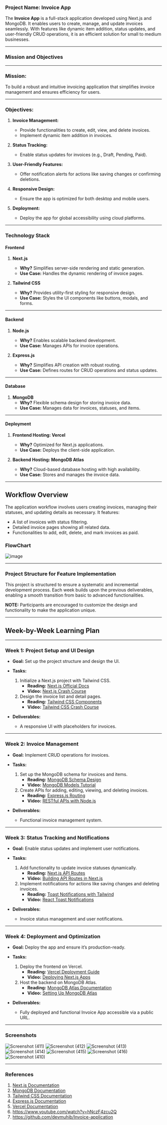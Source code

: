 ### **Project Name: Invoice App**

The **Invoice App** is a full-stack application developed using Next.js and MongoDB. It enables users to create, manage, and update invoices seamlessly. With features like dynamic item addition, status updates, and user-friendly CRUD operations, it is an efficient solution for small to medium businesses.

---

### **Mission and Objectives**

---

### **Mission:**
To build a robust and intuitive invoicing application that simplifies invoice management and ensures efficiency for users.

---

### **Objectives:**
1. **Invoice Management:**
   - Provide functionalities to create, edit, view, and delete invoices.
   - Implement dynamic item addition in invoices.

2. **Status Tracking:**
   - Enable status updates for invoices (e.g., Draft, Pending, Paid).

3. **User-Friendly Features:**
   - Offer notification alerts for actions like saving changes or confirming deletions.

4. **Responsive Design:**
   - Ensure the app is optimized for both desktop and mobile users.

5. **Deployment:**
   - Deploy the app for global accessibility using cloud platforms.

---

### **Technology Stack**

#### **Frontend**
1. **Next.js**
   - **Why?** Simplifies server-side rendering and static generation.
   - **Use Case:** Handles the dynamic rendering of invoice pages.

2. **Tailwind CSS**
   - **Why?** Provides utility-first styling for responsive design.
   - **Use Case:** Styles the UI components like buttons, modals, and forms.

---

#### **Backend**
1. **Node.js**
   - **Why?** Enables scalable backend development.
   - **Use Case:** Manages APIs for invoice operations.

2. **Express.js**
   - **Why?** Simplifies API creation with robust routing.
   - **Use Case:** Defines routes for CRUD operations and status updates.

---

#### **Database**
1. **MongoDB**
   - **Why?** Flexible schema design for storing invoice data.
   - **Use Case:** Manages data for invoices, statuses, and items.

---

#### **Deployment**
1. **Frontend Hosting: Vercel**
   - **Why?** Optimized for Next.js applications.
   - **Use Case:** Deploys the client-side application.

2. **Backend Hosting: MongoDB Atlas**
   - **Why?** Cloud-based database hosting with high availability.
   - **Use Case:** Stores and manages the invoice data.

---

## **Workflow Overview**

The application workflow involves users creating invoices, managing their statuses, and updating details as necessary. It features:
- A list of invoices with status filtering.
- Detailed invoice pages showing all related data.
- Functionalities to add, edit, delete, and mark invoices as paid.

### **FlowChart**
![image](https://github.com/user-attachments/assets/7481efb0-62fa-4368-bbc6-13023c72f451)

---

### **Project Structure for Feature Implementation**

This project is structured to ensure a systematic and incremental development process. Each week builds upon the previous deliverables, enabling a smooth transition from basic to advanced functionalities.

**NOTE:** Participants are encouraged to customize the design and functionality to make the application unique.

---

## **Week-by-Week Learning Plan**

---

### **Week 1: Project Setup and UI Design**
- **Goal:** Set up the project structure and design the UI.
- **Tasks:**
  1. Initialize a Next.js project with Tailwind CSS.
     - **Reading:** [Next.js Official Docs](https://nextjs.org/docs)
     - **Video:** [Next.js Crash Course](https://www.youtube.com/watch?v=mTz0GXj8NN0)
  2. Design the invoice list and detail pages.
     - **Reading:** [Tailwind CSS Components](https://tailwindui.com/components)
     - **Video:** [Tailwind CSS Crash Course](https://www.youtube.com/watch?v=dFgzHOX84xQ)

- **Deliverables:**
  - A responsive UI with placeholders for invoices.

---

### **Week 2: Invoice Management**
- **Goal:** Implement CRUD operations for invoices.
- **Tasks:**
  1. Set up the MongoDB schema for invoices and items.
     - **Reading:** [MongoDB Schema Design](https://mongoosejs.com/docs/guide.html)
     - **Video:** [MongoDB Models Tutorial](https://www.youtube.com/watch?v=DZBGEVgL2eE)
  2. Create APIs for adding, editing, viewing, and deleting invoices.
     - **Reading:** [Express.js Routing](https://expressjs.com/en/guide/routing.html)
     - **Video:** [RESTful APIs with Node.js](https://www.youtube.com/watch?v=pKd0Rpw7O48)

- **Deliverables:**
  - Functional invoice management system.

---

### **Week 3: Status Tracking and Notifications**
- **Goal:** Enable status updates and implement user notifications.
- **Tasks:**
  1. Add functionality to update invoice statuses dynamically.
     - **Reading:** [Next.js API Routes](https://nextjs.org/docs/api-routes/introduction)
     - **Video:** [Building API Routes in Next.js](https://www.youtube.com/watch?v=lATafp15HWA)
  2. Implement notifications for actions like saving changes and deleting invoices.
     - **Reading:** [Toast Notifications with Tailwind](https://tailwindcomponents.com/component/toast-notification)
     - **Video:** [React Toast Notifications](https://www.youtube.com/watch?v=VZ9Bcfz4Dyw)

- **Deliverables:**
  - Invoice status management and user notifications.

---

### **Week 4: Deployment and Optimization**
- **Goal:** Deploy the app and ensure it’s production-ready.
- **Tasks:**
  1. Deploy the frontend on Vercel.
     - **Reading:** [Vercel Deployment Guide](https://vercel.com/docs)
     - **Video:** [Deploying Next.js Apps](https://www.youtube.com/watch?v=EKq2Z3fP3c4)
  2. Host the backend on MongoDB Atlas.
     - **Reading:** [MongoDB Atlas Documentation](https://www.mongodb.com/atlas/database)
     - **Video:** [Setting Up MongoDB Atlas](https://www.youtube.com/watch?v=rPqRyYJmx2g)

- **Deliverables:**
  - Fully deployed and functional Invoice App accessible via a public URL.

---
### Screenshots
![Screenshot (411)](https://github.com/user-attachments/assets/acd5a6af-7efa-44e7-ad6d-b12afe3615cf)
![Screenshot (412)](https://github.com/user-attachments/assets/3c48695a-afb7-43e3-8894-e13b1fe1db67)
![Screenshot (413)](https://github.com/user-attachments/assets/aa51e262-b7bc-4530-88d5-32cc9940d5a0)
![Screenshot (414)](https://github.com/user-attachments/assets/bba957b1-0b38-44f6-89e9-31e07235547e)
![Screenshot (415)](https://github.com/user-attachments/assets/75905d60-3eb5-4d55-b2e8-70cd9d73b0d2)
![Screenshot (416)](https://github.com/user-attachments/assets/8665a6f0-6588-4d58-9e02-5c2de83e6489)
![Screenshot (410)](https://github.com/user-attachments/assets/ec04391f-f2de-4ffc-8e37-97f94b0a1479)

---

### **References**
1. [Next.js Documentation](https://nextjs.org/docs)
2. [MongoDB Documentation](https://www.mongodb.com/docs)
3. [Tailwind CSS Documentation](https://tailwindcss.com/docs)
4. [Express.js Documentation](https://expressjs.com/)
5. [Vercel Documentation](https://vercel.com/docs)
6. https://www.youtube.com/watch?v=hNczF4zcu2Q
7. https://github.com/devmuhib/Invoice-application
